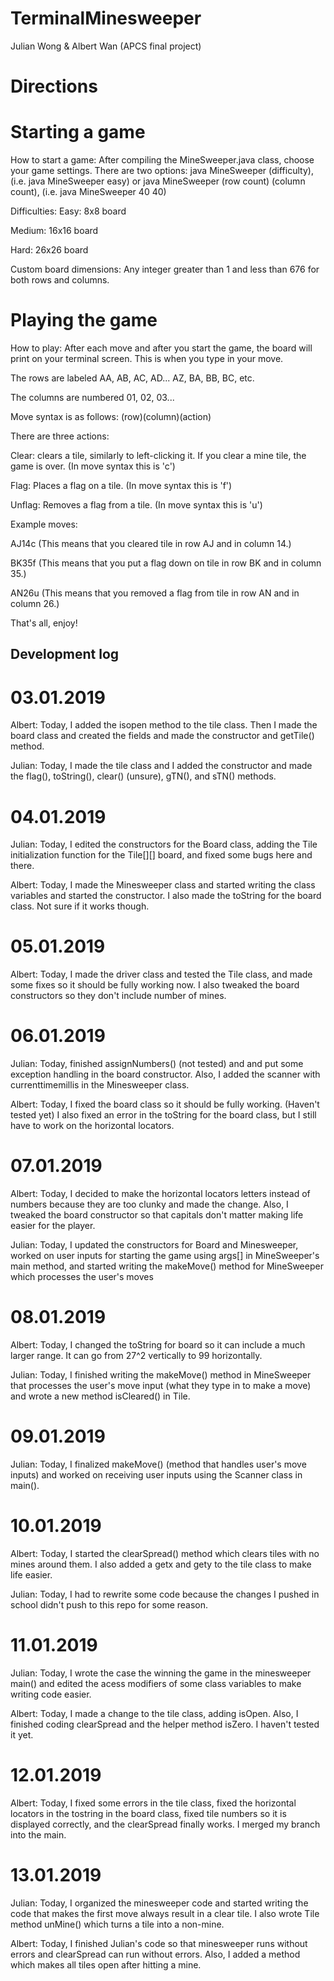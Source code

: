# TerminalMinesweeper
Julian Wong &amp; Albert Wan (APCS final project)

# Directions

# Starting a game
How to start a game:
After compiling the MineSweeper.java class, choose your game settings.
There are two options:
java MineSweeper (difficulty), (i.e. java MineSweeper easy) or
java MineSweeper (row count) (column count), (i.e. java MineSweeper 40 40)

Difficulties:
Easy: 8x8 board

Medium: 16x16 board

Hard: 26x26 board

Custom board dimensions:
Any integer greater than 1 and less than 676 for both rows and columns.

# Playing the game

How to play:
After each move and after you start the game, the board will print on your terminal screen.
This is when you type in your move.

The rows are labeled AA, AB, AC, AD... AZ, BA, BB, BC, etc.

The columns are numbered 01, 02, 03...

Move syntax is as follows:
(row)(column)(action)

There are three actions:

Clear: clears a tile, similarly to left-clicking it. If you clear a mine tile, the game is over. (In move syntax this is 'c')

Flag: Places a flag on a tile. (In move syntax this is 'f')

Unflag: Removes a flag from a tile. (In move syntax this is 'u')

Example moves:

AJ14c (This means that you cleared tile in row AJ and in column 14.)

BK35f (This means that you put a flag down on tile in row BK and in column 35.)

AN26u (This means that you removed a flag from tile in row AN and in column 26.)

That's all, enjoy!

Development log
----------------------------
# 03.01.2019
Albert: Today, I added the isopen method to the tile class. Then I made the board class and created the fields and made the constructor and getTile() method.

Julian: Today, I made the tile class and I added the constructor and made the flag(), toString(), clear() (unsure), gTN(), and sTN() methods. 

# 04.01.2019
Julian: Today, I edited the constructors for the Board class, adding the Tile initialization function for the Tile[][] board, and fixed some bugs here and there.

Albert: Today, I made the Minesweeper class and started writing the class variables and started the constructor. I also made the toString for the board class. Not sure if it works though.

# 05.01.2019
Albert: Today, I made the driver class and tested the Tile class, and made some fixes so it should be fully working now. I also tweaked the board constructors so they don't include number of mines.

# 06.01.2019
Julian: Today, finished assignNumbers() (not tested) and and put some exception handling in the board constructor. Also, I added the scanner with currenttimemillis in the Minesweeper class.

Albert: Today, I fixed the board class so it should be fully working. (Haven't tested yet) I also fixed an error in the toString for the board class, but I still have to work on the horizontal locators. 

# 07.01.2019
Albert: Today, I decided to make the horizontal locators letters instead of numbers because they are too clunky and made the change. Also, I tweaked the board constructor so that capitals don't matter making life easier for the player.

Julian: Today, I updated the constructors for Board and Minesweeper, worked on user inputs for starting the game using args[] in MineSweeper's main method, and started writing the makeMove() method for MineSweeper which processes the user's moves

# 08.01.2019
Albert: Today, I changed the toString for board so it can include a much larger range. It can go from 27^2 vertically to 99 horizontally.

Julian: Today, I finished writing the makeMove() method in MineSweeper that processes the user's move input (what they type in to make a move) and wrote a new method isCleared() in Tile.

# 09.01.2019
Julian: Today, I finalized makeMove() (method that handles user's move inputs) and worked on receiving user inputs using the Scanner class in main().

# 10.01.2019
Albert: Today, I started the clearSpread() method which clears tiles with no mines around them. I also added a getx and gety to the tile class to make life easier. 

Julian: Today, I had to rewrite some code because the changes I pushed in school didn't push to this repo for some reason.

# 11.01.2019
Julian: Today, I wrote the case the winning the game in the minesweeper main() and edited the acess modifiers of some class variables to make writing code easier.

Albert: Today, I made a change to the tile class, adding isOpen. Also, I finished coding clearSpread and the helper method isZero. I haven't tested it yet.

# 12.01.2019
Albert: Today, I fixed some errors in the tile class, fixed the horizontal locators in the tostring in the board class, fixed tile numbers so it is displayed correctly, and the clearSpread finally works. I merged my branch into the main.

# 13.01.2019
Julian: Today, I organized the minesweeper code and started writing the code that makes the first move always result in a clear tile. I also wrote Tile method unMine() which turns a tile into a non-mine.

Albert: Today, I finished Julian's code so that minesweeper runs without errors and clearSpread can run without errors. Also, I added a method which makes all tiles open after hitting a mine.
